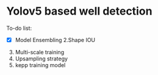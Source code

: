# Yolov5 based well detection
 To-do list:
 - [x] Model Ensembling
 2.Shape IOU
 3. Multi-scale training
 4. Upsampling strategy
 5. kepp training model
